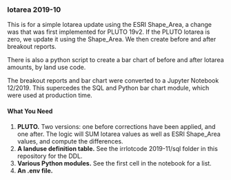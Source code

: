 <h3>lotarea 2019-10</h3>

<p>This is for a simple lotarea update using the ESRI Shape_Area, a
change was that was first implemented for PLUTO 19v2.
If the PLUTO lotarea is zero, we update it using the Shape_Area.
We then create before and after breakout reports.</p>

<p>There is also a python script to create a bar chart of before
and after lotarea amounts, by land use code.</p>

<p>The breakout reports and bar chart were converted to a Jupyter Notebook
12/2019. This supercedes the SQL and Python bar chart module, which were used
at production time.</p>

<h4>What You Need</h4>

<ol>
<li><strong>PLUTO.</strong> Two versions: one before corrections have been applied,
and one after. The logic will SUM lotarea values as well as ESRI Shape_Area values, and compute the differences.</li>
<li><strong>A landuse definition table.</strong> See the irrlotcode 2019-11/sql folder in this repository for the DDL.</li>
<li><strong>Various Python modules.</strong> See the first cell in the notebook for  
a list.</li>
<li><strong>An .env file.</strong></li>
</ol>

